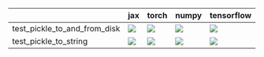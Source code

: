 |                              | jax                                                                                                                                                                                | torch                                                                                                                                                                              | numpy                                                                                                                                                                              | tensorflow                                                                                                                                                                         |
|:-----------------------------|:-----------------------------------------------------------------------------------------------------------------------------------------------------------------------------------|:-----------------------------------------------------------------------------------------------------------------------------------------------------------------------------------|:-----------------------------------------------------------------------------------------------------------------------------------------------------------------------------------|:-----------------------------------------------------------------------------------------------------------------------------------------------------------------------------------|
| test_pickle_to_and_from_disk | <a href="https://github.com/unifyai/ivy/actions/runs/3865645115/jobs/6589263853" rel="noopener noreferrer" target="_blank"><img src=https://img.shields.io/badge/-failure-red></a> | <a href="https://github.com/unifyai/ivy/actions/runs/3864205008/jobs/6586850782" rel="noopener noreferrer" target="_blank"><img src=https://img.shields.io/badge/-failure-red></a> | <a href="https://github.com/unifyai/ivy/actions/runs/3864004355/jobs/6586538880" rel="noopener noreferrer" target="_blank"><img src=https://img.shields.io/badge/-failure-red></a> | <a href="https://github.com/unifyai/ivy/actions/runs/3864662183/jobs/6587619450" rel="noopener noreferrer" target="_blank"><img src=https://img.shields.io/badge/-failure-red></a> |
| test_pickle_to_string        | <a href="https://github.com/unifyai/ivy/actions/runs/3850891122/jobs/6561527423" rel="noopener noreferrer" target="_blank"><img src=https://img.shields.io/badge/-failure-red></a> | <a href="https://github.com/unifyai/ivy/actions/runs/3852387298/jobs/6564478524" rel="noopener noreferrer" target="_blank"><img src=https://img.shields.io/badge/-failure-red></a> | <a href="https://github.com/unifyai/ivy/actions/runs/3864918268/jobs/6588069323" rel="noopener noreferrer" target="_blank"><img src=https://img.shields.io/badge/-failure-red></a> | <a href="https://github.com/unifyai/ivy/actions/runs/3861681654/jobs/6582798905" rel="noopener noreferrer" target="_blank"><img src=https://img.shields.io/badge/-failure-red></a> |